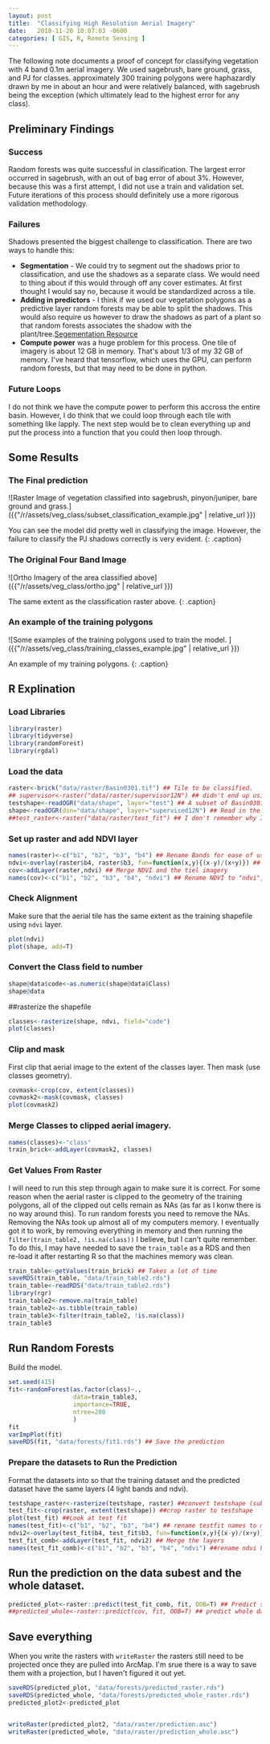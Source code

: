 ```yaml
---
layout: post
title:  "Classifying High Resolution Aerial Imagery"
date:   2018-11-20 10:07:03 -0600
categories: [ GIS, R, Remote Sensing ]
---
```


The following note documents a proof of concept for classifying vegetation with 4 band 0.1m aerial imagery. We used sagebrush, bare ground, grass, and PJ for classes.  approximately 300 training polygons were haphazardly drawn by me in about an hour and were relatively balanced, with sagebrush being the exception (which ultimately lead to the highest error for any class).  

## Preliminary Findings
### Success
Random forests was quite successful in classification. The largest error occurred in sagebrush, with an out of bag error of about 3%.  However, because this was a first attempt, I did not use a train and validation set.  Future iterations of this process should definitely use a more rigorous validation methodology.

### Failures
Shadows presented the biggest challenge to classification.  There  are two ways to handle this:
* **Segmentation** - We could try to segment out the shadows prior to classification, and use the shadows as a separate class.  We would need to thing about if this would through off any cover estimates.  At first thought I would say no, because it would be standardized across a tile.
* **Adding in predictors** - I think if we used our vegetation polygons as a predictive layer random forests may be able to split the shadows.  This would also require us however to draw the shadows as part of a plant so that random forests associates the shadow with the plant/tree.[Segementation Resource](https://fickse.wordpress.com/2015/06/18/quick-and-dirty-object-based-segmentation-in-r/)
* **Compute power** was a huge problem for this process.  One tile of imagery is about 12 GB in memory. That's about 1/3 of my 32 GB of memory.  I've heard that tensorflow, which uses the GPU, can perform random forests, but that may need to be done in python.  

### Future Loops
I do not think we have the compute power to perform this accross the entire basin. However, I do think that we could loop through each tile with something like lapply.  The next step would be to clean everything up and put the process into a function that you could then loop through.

## Some Results

### The Final prediction
![Raster Image of vegetation classified into sagebrush, pinyon/juniper, bare ground and grass.]({{"/r/assets/veg_class/subset_classification_example.jpg" | relative_url }})

You can see the model did pretty well in classifying the image.  However, the failure to classify the PJ shadows correctly is very evident.
 {: .caption}

### The Original Four Band Image
![Ortho Imagery of the area classified above]({{"/r/assets/veg_class/ortho.jpg" | relative_url }})

The same extent as the classification raster above.
{: .caption}

### An example of the training polygons
![Some examples of the training polygons used to train the model. ]({{"/r/assets/veg_class/training_classes_example.jpg" | relative_url }})

An example of my training polygons.
{: .caption}


## R Explination
### Load Libraries
```r
library(raster)
library(tidyverse)
library(randomForest)
library(rgdal)
```

### Load the data
```r
raster<-brick("data/raster/Basin0301.tif") ## Tile to be classified.
## supervisor<-raster("data/raster/supervisor12N") ## didn't end up using this layer because rasters on a 0.1m scale in ArcMap can't be merged in r because of the decimal error. This applies to test raster as well.
testshape<-readOGR("data/shape", layer="test") ## A subset of Basin0301.tif so that we didn't have to run the prediciton on the whole raster.
shape<-readOGR(dsn="data/shape", layer="supervised12N") ## Read in the classification polygons
##test_raster<-raster("data/raster/test_fit") ## I don't remember why I loaded this????
```

### Set up raster and add NDVI layer
```r
names(raster)<-c("b1", "b2", "b3", "b4") ## Rename Bands for ease of use
ndvi<-overlay(raster$b4, raster$b3, fun=function(x,y){(x-y)/(x+y)}) ## Create a NDVI layer
cov<-addLayer(raster,ndvi) ## Merge NDVI and the tiel imagery
names(cov)<-c("b1", "b2", "b3", "b4", "ndvi") ## Rename NDVI to "ndvi", all other layers stay the samel.

```

### Check Alignment
Make sure that the aerial tile  has the same extent as the training shapefile using `ndvi` layer.
```r
plot(ndvi)
plot(shape, add=T)
```

### Convert the Class field to number
```r
shape@data$code<-as.numeric(shape@data$Class)
shape@data
```

##rasterize the shapefile
```r
classes<-rasterize(shape, ndvi, field="code")
plot(classes)
```

### Clip and mask
First clip that aerial image to the extent of the classes layer. Then mask (use classes geometry).  
```r
covmask<-crop(cov, extent(classes))
covmask2<-mask(covmask, classes)
plot(covmask2)
```

### Merge Classes to clipped aerial imagery.
```r
names(classes)<-"class"
train_brick<-addLayer(covmask2, classes)
```


### Get Values From Raster
I will need to run this step through again to make sure it is correct.  For some reason when the aerial raster is clipped to the geometry of the training polygons, all of the clipped out cells remain as NAs (as far as I konw there is no way around this). To run random forests you need to remove the NAs. Removing the NAs took up almost all of my computers memory. I eventually got it to work, by removing everything in memory and then running the `filter(train_table2, !is.na(class))` I believe, but I can't quite remember.  To do this, I may have needed to save the `train_table` as a RDS and then re-load it after restarting R so that the machines memory was clean.
```r
train_table<-getValues(train_brick) ## Takes a lot of time
saveRDS(train_table, "data/train_table2.rds")
train_table<-readRDS("data/train_table2.rds")
library(rgr)
train_table2<-remove.na(train_table)
train_table2<-as.tibble(train_table)
train_table3<-filter(train_table2, !is.na(class))
train_table3

```

## Run Random Forests
Build the model.
```r
set.seed(415)
fit<-randomForest(as.factor(class)~.,
                  data=train_table3,
                  importance=TRUE,
                  ntree=200
                  )
fit
varImpPlot(fit)
saveRDS(fit, "data/forests/fit1.rds") ## Save the prediction
```

### Prepare the datasets to Run the Prediction

Format the datasets into so that the training dataset and the predicted dataset have the same layers (4 light bands and ndvi).

```r
testshape_raster<-rasterize(testshape, raster) ##convert testshape (subset of aerial imagery) to raster with same pixel size as raster.
test_fit<-crop(raster, extent(testshape)) ##crop raster to testshape
plot(test_fit) ##Look at test fit
names(test_fit)<-c("b1", "b2", "b3", "b4") ## rename testfit names to match training set.
ndvi2<-overlay(test_fit$b4, test_fit$b3, fun=function(x,y){(x-y)/(x+y)}) ## add ndvi
test_fit_comb<-addLayer(test_fit, ndvi2) ## Merge the layers
names(test_fit_comb)<-c("b1", "b2", "b3", "b4", "ndvi") ##rename ndvi header to ndvi.

```

## Run the prediction on the data subest and the whole dataset.
```r
predicted_plot<-raster::predict(test_fit_comb, fit, OOB=T) ## Predict subset
##predicted_whole<-raster::predict(cov, fit, OOB=T) ## predict whole dataset - This takes over an hour with a 32GB machine.

```


## Save everything
When you write the rasters with `writeRaster` the rasters still need to be projected once they are pulled into ArcMap.  I'm srue there is a way to save them with a projection, but I haven't figured it out yet.
```r
saveRDS(predicted_plot, "data/forests/predicted_raster.rds")
saveRDS(predicted_whole, "data/forests/predicted_whole_raster.rds")
predicted_plot2<-predicted_plot


writeRaster(predicted_plot2, "data/raster/prediction.asc")
writeRaster(predicted_whole, "data/raster/prediction_whole.asc")
```
